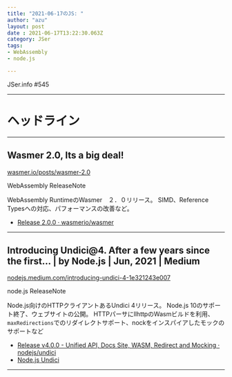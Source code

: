 ```yaml
---
title: "2021-06-17のJS: "
author: "azu"
layout: post
date : 2021-06-17T13:22:30.063Z
category: JSer
tags:
- WebAssembly
- node.js

---
```


JSer.info #545

----

<h1 class="site-genre">ヘッドライン</h1>

----

## Wasmer 2.0, Its a big deal!
[wasmer.io/posts/wasmer-2.0](https://wasmer.io/posts/wasmer-2.0 "Wasmer 2.0, Its a big deal!")
<p class="jser-tags jser-tag-icon"><span class="jser-tag">WebAssembly</span> <span class="jser-tag">ReleaseNote</span></p>

WebAssembly RuntimeのWasmer　２．０リリース。
SIMD、Reference Typesへの対応、パフォーマンスの改善など。

- [Release 2.0.0 · wasmerio/wasmer](https://github.com/wasmerio/wasmer/releases/tag/2.0.0 "Release 2.0.0 · wasmerio/wasmer")

----

## Introducing Undici@4. After a few years since the first… | by Node.js | Jun, 2021 | Medium
[nodejs.medium.com/introducing-undici-4-1e321243e007](https://nodejs.medium.com/introducing-undici-4-1e321243e007 "Introducing Undici@4. After a few years since the first… | by Node.js | Jun, 2021 | Medium")
<p class="jser-tags jser-tag-icon"><span class="jser-tag">node.js</span> <span class="jser-tag">ReleaseNote</span></p>

Node.js向けのHTTPクライアントあるUndici 4リリース。
Node.js 10のサポート終了、ウェブサイトの公開。
HTTPパーサにllhttpのWasmビルドを利用、`maxRedirections`でのリダイレクトサポート、nockをインスパイアしたモックのサポートなど

- [Release v4.0.0 - Unified API, Docs Site, WASM, Redirect and Mocking · nodejs/undici](https://github.com/nodejs/undici/releases/tag/v4.0.0 "Release v4.0.0 - Unified API, Docs Site, WASM, Redirect and Mocking · nodejs/undici")
- [Node.js Undici](https://undici.nodejs.org/#/ "Node.js Undici")

----
